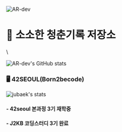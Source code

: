 ![AR-dev](https://user-images.githubusercontent.com/57913034/136562624-ec2741e8-83a3-4902-9a53-1d49d75315d3.png)

# 🧭 소소한 청춘기록 저장소
\\<!--[![Hits](https://hits.seeyoufarm.com/api/count/incr/badge.svg?url=https%3A%2F%2Fgithub.com%2Fbjy0730&count_bg=%003366&title_bg=%2340C9F1&icon=&icon_color=%003366&title=hits&edge_flat=false)](https://github.com/bjy0730)-->

![AR-dev's GitHub stats](https://github-readme-stats.vercel.app/api?username=bjy0730&theme=tokyonight&show_icons=true)


### 🖥 42SEOUL(Born2becode)
![jubaek's stats](https://badge42.herokuapp.com/api/stats/jubaek)

#### - 42seoul 본과정 3기 재학중
#### - J2KB 코딩스터디 3기 완료
